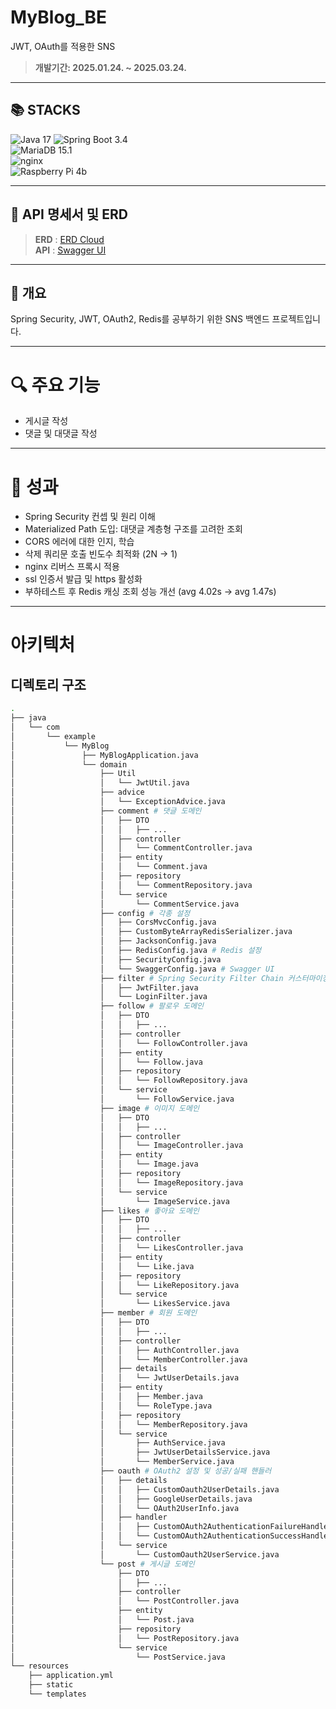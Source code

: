 # MyBlog_BE
JWT, OAuth를 적용한 SNS
> **개발기간: 2025.01.24. ~ 2025.03.24.**

---
## 📚 STACKS

<div>
  <img src="https://img.shields.io/badge/Java%2017-007396?style=for-the-badge&logo=Java&logoColor=white" alt="Java 17">
  <img src="https://img.shields.io/badge/Spring%20Boot%203.4-6DB33F?style=for-the-badge&logo=SpringBoot&logoColor=white" alt="Spring Boot 3.4"><br>
  <img src="https://img.shields.io/badge/MariaDB%2015.1-003545?style=for-the-badge&logo=MariaDB&logoColor=white" alt="MariaDB 15.1"><br>
  <img src="https://img.shields.io/badge/Nginx%20-339900?style=for-the-badge&logo=Nginx&logoColor=white" alt="nginx"><br>
  <img src="https://img.shields.io/badge/Raspberry%20Pi-A22846?style=for-the-badge&logo=RaspberryPi&logoColor=white" alt="Raspberry Pi 4b">
</div>

---
## 📝 API 명세서 및 ERD
> **ERD** : [ERD Cloud](https://www.erdcloud.com/d/wDtTQfztBWh6ruxqK) <br>
> **API** : [Swagger UI](https://iwantcod.github.io/MyBlog_API/) <br>

---
## 📌 개요
Spring Security, JWT, OAuth2, Redis를 공부하기 위한 SNS 백엔드 프로젝트입니다.

---
# 🔍 주요 기능
- ️게시글 작성
- 댓글 및 대댓글 작성

---
# 📕 성과
- Spring Security 컨셉 및 원리 이해
- Materialized Path 도입: 대댓글 계층형 구조를 고려한 조회
- CORS 에러에 대한 인지, 학습
- 삭제 쿼리문 호출 빈도수 최적화 (2N → 1)
- nginx 리버스 프록시 적용
- ssl 인증서 발급 및 https 활성화
- 부하테스트 후 Redis 캐싱 조회 성능 개선 (avg 4.02s → avg 1.47s)

---
# 아키텍처
## 디렉토리 구조
```bash
.
├── java
│   └── com
│       └── example
│           └── MyBlog
│               ├── MyBlogApplication.java
│               └── domain
│                   ├── Util
│                   │   └── JwtUtil.java
│                   ├── advice
│                   │   └── ExceptionAdvice.java
│                   ├── comment # 댓글 도메인
│                   │   ├── DTO
│                   │   │   ├── ...
│                   │   ├── controller
│                   │   │   └── CommentController.java
│                   │   ├── entity
│                   │   │   └── Comment.java
│                   │   ├── repository
│                   │   │   └── CommentRepository.java
│                   │   └── service
│                   │       └── CommentService.java
│                   ├── config # 각종 설정
│                   │   ├── CorsMvcConfig.java
│                   │   ├── CustomByteArrayRedisSerializer.java
│                   │   ├── JacksonConfig.java
│                   │   ├── RedisConfig.java # Redis 설정
│                   │   ├── SecurityConfig.java
│                   │   └── SwaggerConfig.java # Swagger UI
│                   ├── filter # Spring Security Filter Chain 커스터마이징
│                   │   ├── JwtFilter.java
│                   │   └── LoginFilter.java
│                   ├── follow # 팔로우 도메인
│                   │   ├── DTO
│                   │   │   ├── ...
│                   │   ├── controller
│                   │   │   └── FollowController.java
│                   │   ├── entity
│                   │   │   └── Follow.java
│                   │   ├── repository
│                   │   │   └── FollowRepository.java
│                   │   └── service
│                   │       └── FollowService.java
│                   ├── image # 이미지 도메인
│                   │   ├── DTO
│                   │   │   ├── ...
│                   │   ├── controller
│                   │   │   └── ImageController.java
│                   │   ├── entity
│                   │   │   └── Image.java
│                   │   ├── repository
│                   │   │   └── ImageRepository.java
│                   │   └── service
│                   │       └── ImageService.java
│                   ├── likes # 좋아요 도메인
│                   │   ├── DTO
│                   │   │   ├── ...
│                   │   ├── controller
│                   │   │   └── LikesController.java
│                   │   ├── entity
│                   │   │   └── Like.java
│                   │   ├── repository
│                   │   │   └── LikeRepository.java
│                   │   └── service
│                   │       └── LikesService.java
│                   ├── member # 회원 도메인
│                   │   ├── DTO
│                   │   │   ├── ...
│                   │   ├── controller
│                   │   │   ├── AuthController.java
│                   │   │   └── MemberController.java
│                   │   ├── details
│                   │   │   └── JwtUserDetails.java
│                   │   ├── entity
│                   │   │   ├── Member.java
│                   │   │   └── RoleType.java
│                   │   ├── repository
│                   │   │   └── MemberRepository.java
│                   │   └── service
│                   │       ├── AuthService.java
│                   │       ├── JwtUserDetailsService.java
│                   │       └── MemberService.java
│                   ├── oauth # OAuth2 설정 및 성공/실패 핸들러
│                   │   ├── details
│                   │   │   ├── CustomOauth2UserDetails.java
│                   │   │   ├── GoogleUserDetails.java
│                   │   │   └── OAuth2UserInfo.java
│                   │   ├── handler
│                   │   │   ├── CustomOAuth2AuthenticationFailureHandler.java
│                   │   │   └── CustomOAuth2AuthenticationSuccessHandler.java
│                   │   └── service
│                   │       └── CustomOauth2UserService.java
│                   └── post # 게시글 도메인
│                       ├── DTO
│                       │   ├── ...
│                       ├── controller
│                       │   └── PostController.java
│                       ├── entity
│                       │   └── Post.java
│                       ├── repository
│                       │   └── PostRepository.java
│                       └── service
│                           └── PostService.java
└── resources
    ├── application.yml
    ├── static
    └── templates
